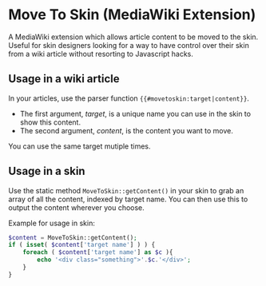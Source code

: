 Move To Skin (MediaWiki Extension)
==================================

A MediaWiki extension which allows article content to be moved to the
skin. Useful for skin designers looking for a way to have control over
their skin from a wiki article without resorting to Javascript hacks.

## Usage in a wiki article
In your articles, use the parser function `{{#movetoskin:target|content}}`.
* The first argument, *target*, is a unique name you can use in the skin
  to show this content.
* The second argument, *content*, is the content you want to move.

You can use the same target mutiple times.

## Usage in a skin
Use the static method `MoveToSkin::getContent()` in your skin to grab an
array of all the content, indexed by target name. You can then use this
to output the content wherever you choose.

Example for usage in skin:
```php
$content = MoveToSkin::getContent();
if ( isset( $content['target name'] ) ) {
    foreach ( $content['target name'] as $c ){
        echo '<div class="something">'.$c.'</div>';
    }
}
```

